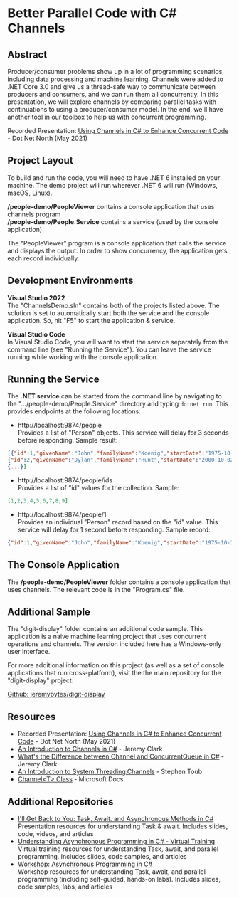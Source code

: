 # Better Parallel Code with C# Channels

## Abstract  
Producer/consumer problems show up in a lot of programming scenarios, including data processing and machine learning. Channels were added to .NET Core 3.0 and give us a thread-safe way to communicate between producers and consumers, and we can run them all concurrently. In this presentation, we will explore channels by comparing parallel tasks with continuations to using a producer/consumer model. In the end, we'll have another tool in our toolbox to help us with concurrent programming.  

Recorded Presentation: [Using Channels in C# to Enhance Concurrent Code](https://www.youtube.com/watch?v=YxDORrTvIGM) - Dot Net North (May 2021)

## Project Layout
To build and run the code, you will need to have .NET 6 installed on your machine. The demo project will run wherever .NET 6 will run (Windows, macOS, Linux).

**/people-demo/PeopleViewer** contains a console application that uses channels program  
**/people-demo/People.Service** contains a service (used by the console application)  

The "PeopleViewer" program is a console application that calls the service and displays the output. In order to show concurrency, the application gets each record individually.

## Development Environments
**Visual Studio 2022**  
The "ChannelsDemo.sln" contains both of the projects listed above. The solution is set to automatically start both the service and the console application. So, hit "F5" to start the application & service.

**Visual Studio Code**  
In Visual Studio Code, you will want to start the service separately from the command line (see "Running the Service"). You can leave the service running while working with the console application.

## Running the Service
The **.NET service** can be started from the command line by navigating to the ".../people-demo/People.Service" directory and typing `dotnet run`. This provides endpoints at the following locations:

* http://localhost:9874/people  
Provides a list of "Person" objects. This service will delay for 3 seconds before responding. Sample result:

```json
[{"id":1,"givenName":"John","familyName":"Koenig","startDate":"1975-10-17T00:00:00-07:00","rating":6,"formatString":null},  
{"id":2,"givenName":"Dylan","familyName":"Hunt","startDate":"2000-10-02T00:00:00-07:00","rating":8,"formatString":null}, 
{...}]
```

* http://localhost:9874/people/ids  
Provides a list of "id" values for the collection. Sample:  

```json
[1,2,3,4,5,6,7,8,9]
```

* http://localhost:9874/people/1  
Provides an individual "Person" record based on the "id" value. This service will delay for 1 second before responding. Sample record:

```json
{"id":1,"givenName":"John","familyName":"Koenig","startDate":"1975-10-17T00:00:00-07:00","rating":6,"formatString":null}
```

The Console Application
---------------------
The **/people-demo/PeopleViewer** folder contains a console application that uses channels. The relevant code is in the "Program.cs" file.  

## Additional Sample
The "digit-display" folder contains an additional code sample. This application is a naive machine learning project that uses concurrent operations and channels. The version included here has a Windows-only user interface.  

For more additional information on this project (as well as a set of console applications that run cross-platform), visit the the main repository for the "digit-display" project:  

[Github: jeremybytes/digit-display](https://github.com/jeremybytes/digit-display)


## Resources
* Recorded Presentation: [Using Channels in C# to Enhance Concurrent Code](https://www.youtube.com/watch?v=YxDORrTvIGM) - Dot Net North (May 2021)
* [An Introduction to Channels in C#](https://jeremybytes.blogspot.com/2021/02/an-introduction-to-channels-in-c.html) - Jeremy Clark  
* [What's the Difference between Channel and ConcurrentQueue in C#](https://jeremybytes.blogspot.com/2021/02/whats-difference-between-channel-and.html) - Jeremy Clark  
* [An Introduction to System.Threading.Channels](https://devblogs.microsoft.com/dotnet/an-introduction-to-system-threading-channels/) - Stephen Toub  
* [Channel&lt;T&gt; Class](https://docs.microsoft.com/en-us/dotnet/api/system.threading.channels.channel-1?view=net-5.0) - Microsoft Docs  

## Additional Repositories
* [I'll Get Back to You: Task, Await, and Asynchronous Methods in C#](https://github.com/jeremybytes/using-task-core3)  
Presentation resources for understanding Task & await. Includes slides, code, videos, and articles
* [Understanding Asynchronous Programming in C# - Virtual Training](https://github.com/jeremybytes/understanding-async-programming)  
Virtual training resources for understanding Task, await, and parallel programming. Includes slides, code samples, and articles
* [Workshop: Asynchronous Programming in C#](https://github.com/jeremybytes/async-workshop-nov2020)  
Workshop resources for understanding Task, await, and parallel programming (including self-guided, hands-on labs). Includes slides, code samples, labs, and articles
